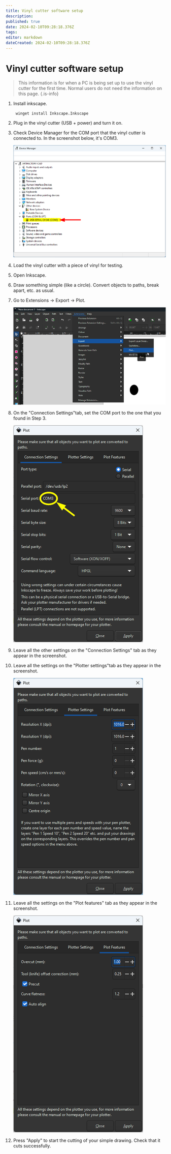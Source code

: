 ```yaml
---
title: Vinyl cutter software setup
description: 
published: true
date: 2024-02-10T09:28:18.376Z
tags: 
editor: markdown
dateCreated: 2024-02-10T09:28:18.376Z
---
```


# Vinyl cutter software setup

> This information is for when a PC is being set up to use the vinyl cutter for the first time.
> Normal users do not need the information on this page.
{.is-info}

1. Install inkscape.

        winget install Inkscape.Inkscape
    
2. Plug in the vinyl cutter (USB + power) and turn it on.

3. Check Device Manager for the COM port that the vinyl cutter is connected to. In the screenshot below, it's COM3.

    ![vinyl-cutter-device-manager.png](/tools/cnc/vinyl/vinyl-cutter-device-manager.png)
    
4. Load the vinyl cutter with a piece of vinyl for testing.

5. Open Inkscape.

6. Draw something simple (like a circle). Convert objects to paths, break apart, etc. as usual.

7. Go to Extensions -> Export -> Plot.

    ![vinyl-cutter-inkscape-1.png](/tools/cnc/vinyl/vinyl-cutter-inkscape-1.png)

8. On the "Connection Settings"tab, set the COM port to the one that you found in Step 3.

    ![vinyl-cutter-inkscape-2.png](/tools/cnc/vinyl/vinyl-cutter-inkscape-2.png)
    
9. Leave all the other settings on the "Connection Settings" tab as they appear in the screenshot.

10. Leave all the settings on the "Plotter settings"tab as they appear in the screenshot.

    ![vinyl-cutter-inkscape-3.png](/tools/cnc/vinyl/vinyl-cutter-inkscape-3.png)

11. Leave all the settings on the "Plot features" tab as they appear in the screenshot.

     ![vinyl-cutter-inkscape-4.png](/tools/cnc/vinyl/vinyl-cutter-inkscape-4.png)
    
12. Press "Apply" to start the cutting of your simple drawing. Check that it cuts successfully.
    

